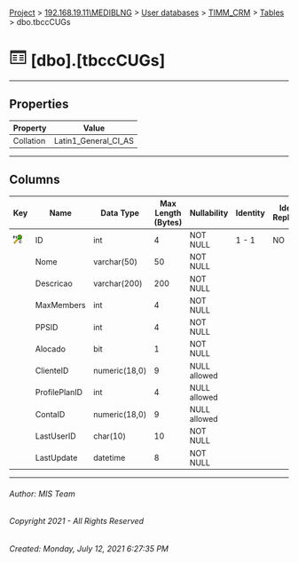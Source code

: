 #### 

[Project](../../../../index.md) > [192.168.19.11\\MEDIBLNG](../../../index.md) > [User databases](../../index.md) > [TIMM_CRM](../index.md) > [Tables](Tables.md) > dbo.tbccCUGs

# ![Tables](../../../../Images/Table32.png) [dbo].[tbccCUGs]

---

## <a name="#properties"></a>Properties

| Property | Value |
|---|---|
| Collation | Latin1_General_CI_AS |


---

## <a name="#columns"></a>Columns

| Key | Name | Data Type | Max Length (Bytes) | Nullability | Identity | Identity Replication |
|---|---|---|---|---|---|---|
| [![Cluster Primary Key PK_tbccCUGs: ID](../../../../Images/pkcluster.png)](#indexes) | ID | int | 4 | NOT NULL | 1 - 1 | NO |
|  | Nome | varchar(50) | 50 | NOT NULL |  |  |
|  | Descricao | varchar(200) | 200 | NOT NULL |  |  |
|  | MaxMembers | int | 4 | NOT NULL |  |  |
|  | PPSID | int | 4 | NOT NULL |  |  |
|  | Alocado | bit | 1 | NOT NULL |  |  |
|  | ClienteID | numeric(18,0) | 9 | NULL allowed |  |  |
|  | ProfilePlanID | int | 4 | NULL allowed |  |  |
|  | ContaID | numeric(18,0) | 9 | NULL allowed |  |  |
|  | LastUserID | char(10) | 10 | NOT NULL |  |  |
|  | LastUpdate | datetime | 8 | NOT NULL |  |  |


---

###### Author:  MIS Team

###### Copyright 2021 - All Rights Reserved

###### Created: Monday, July 12, 2021 6:27:35 PM

